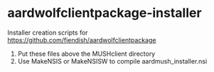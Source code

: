 # aardwolfclientpackage-installer
Installer creation scripts for https://github.com/fiendish/aardwolfclientpackage

1. Put these files above the MUSHclient directory
2. Use MakeNSIS or MakeNSISW to compile aardmush_installer.nsi
